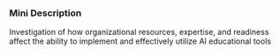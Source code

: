 ### Mini Description

Investigation of how organizational resources, expertise, and readiness affect the ability to implement and effectively utilize AI educational tools
